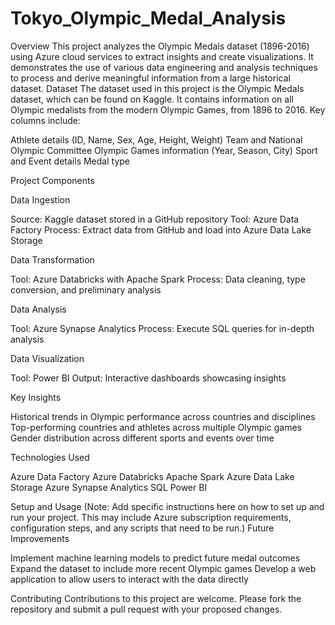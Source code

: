 # Tokyo_Olympic_Medal_Analysis




Overview
This project analyzes the Olympic Medals dataset (1896-2016) using Azure cloud services to extract insights and create visualizations. It demonstrates the use of various data engineering and analysis techniques to process and derive meaningful information from a large historical dataset.
Dataset
The dataset used in this project is the Olympic Medals dataset, which can be found on Kaggle. It contains information on all Olympic medalists from the modern Olympic Games, from 1896 to 2016. Key columns include:

Athlete details (ID, Name, Sex, Age, Height, Weight)
Team and National Olympic Committee
Olympic Games information (Year, Season, City)
Sport and Event details
Medal type

Project Components

Data Ingestion

Source: Kaggle dataset stored in a GitHub repository
Tool: Azure Data Factory
Process: Extract data from GitHub and load into Azure Data Lake Storage


Data Transformation

Tool: Azure Databricks with Apache Spark
Process: Data cleaning, type conversion, and preliminary analysis


Data Analysis

Tool: Azure Synapse Analytics
Process: Execute SQL queries for in-depth analysis


Data Visualization

Tool: Power BI
Output: Interactive dashboards showcasing insights



Key Insights

Historical trends in Olympic performance across countries and disciplines
Top-performing countries and athletes across multiple Olympic games
Gender distribution across different sports and events over time

Technologies Used

Azure Data Factory
Azure Databricks
Apache Spark
Azure Data Lake Storage
Azure Synapse Analytics
SQL
Power BI

Setup and Usage
(Note: Add specific instructions here on how to set up and run your project. This may include Azure subscription requirements, configuration steps, and any scripts that need to be run.)
Future Improvements

Implement machine learning models to predict future medal outcomes
Expand the dataset to include more recent Olympic games
Develop a web application to allow users to interact with the data directly

Contributing
Contributions to this project are welcome. Please fork the repository and submit a pull request with your proposed changes.
